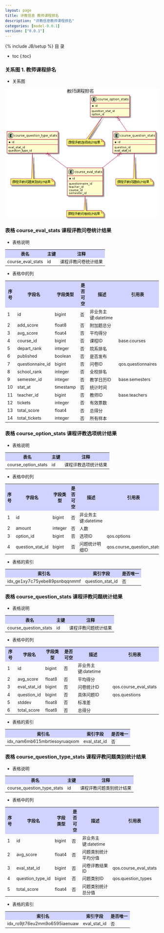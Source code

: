 ```yaml
---
layout: page
title: 评教信息 教师课程排名
description: "评教信息教师课程排名"
categories: [model-0.0.1]
version: ["0.0.1"]
---
```

{% include JB/setup %}
 目  录

* toc
{:toc}


### 关系图 1. 教师课程排名
  * 关系图

![教师课程排名](images/course_results.png)



### 表格 course_eval_stats 课程评教问卷统计结果

  * 表格说明

<table class="table table-bordered table-striped table-condensed">
<tr><th style="background-color:#D0D3FF">表名</th><th style="background-color:#D0D3FF">主键</th><th style="background-color:#D0D3FF">注释</th>  </tr>
<tr><td>course_eval_stats</td><td>id</td><td>课程评教问卷统计结果</td>  </tr>
</table>

  * 表格中的列

<table class="table table-bordered table-striped table-condensed">
<tr><th style="background-color:#D0D3FF" class="text-center">序号</th><th style="background-color:#D0D3FF">字段名</th><th style="background-color:#D0D3FF">字段类型</th><th style="background-color:#D0D3FF" class="text-center">是否可空</th><th style="background-color:#D0D3FF">描述</th><th style="background-color:#D0D3FF">引用表</th>  </tr>
<tr><td class="text-center">1</td><td>id</td><td>bigint</td><td class="text-center">否</td><td>非业务主键:datetime</td><td></td>  </tr>
<tr><td class="text-center">2</td><td>add_score</td><td>float8</td><td class="text-center">否</td><td>附加题总分</td><td></td>  </tr>
<tr><td class="text-center">3</td><td>avg_score</td><td>float4</td><td class="text-center">否</td><td>平均得分</td><td></td>  </tr>
<tr><td class="text-center">4</td><td>course_id</td><td>bigint</td><td class="text-center">否</td><td>课程ID</td><td>base.courses</td>  </tr>
<tr><td class="text-center">5</td><td>depart_rank</td><td>integer</td><td class="text-center">否</td><td>院系排名</td><td></td>  </tr>
<tr><td class="text-center">6</td><td>published</td><td>boolean</td><td class="text-center">否</td><td>是否发布</td><td></td>  </tr>
<tr><td class="text-center">7</td><td>questionnaire_id</td><td>bigint</td><td class="text-center">否</td><td>问卷ID</td><td>qos.questionnaires</td>  </tr>
<tr><td class="text-center">8</td><td>school_rank</td><td>integer</td><td class="text-center">否</td><td>全校排名</td><td></td>  </tr>
<tr><td class="text-center">9</td><td>semester_id</td><td>integer</td><td class="text-center">否</td><td>教学日历ID</td><td>base.semesters</td>  </tr>
<tr><td class="text-center">10</td><td>stat_at</td><td>timestamp</td><td class="text-center">否</td><td>统计时间</td><td></td>  </tr>
<tr><td class="text-center">11</td><td>teacher_id</td><td>bigint</td><td class="text-center">否</td><td>教师ID</td><td>base.teachers</td>  </tr>
<tr><td class="text-center">12</td><td>tickets</td><td>integer</td><td class="text-center">否</td><td>有效票数</td><td></td>  </tr>
<tr><td class="text-center">13</td><td>total_score</td><td>float4</td><td class="text-center">否</td><td>总得分</td><td></td>  </tr>
<tr><td class="text-center">14</td><td>total_tickets</td><td>integer</td><td class="text-center">否</td><td>所有样本</td><td></td>  </tr>
</table>



### 表格 course_option_stats 课程评教选项统计结果

  * 表格说明

<table class="table table-bordered table-striped table-condensed">
<tr><th style="background-color:#D0D3FF">表名</th><th style="background-color:#D0D3FF">主键</th><th style="background-color:#D0D3FF">注释</th>  </tr>
<tr><td>course_option_stats</td><td>id</td><td>课程评教选项统计结果</td>  </tr>
</table>

  * 表格中的列

<table class="table table-bordered table-striped table-condensed">
<tr><th style="background-color:#D0D3FF" class="text-center">序号</th><th style="background-color:#D0D3FF">字段名</th><th style="background-color:#D0D3FF">字段类型</th><th style="background-color:#D0D3FF" class="text-center">是否可空</th><th style="background-color:#D0D3FF">描述</th><th style="background-color:#D0D3FF">引用表</th>  </tr>
<tr><td class="text-center">1</td><td>id</td><td>bigint</td><td class="text-center">否</td><td>非业务主键:datetime</td><td></td>  </tr>
<tr><td class="text-center">2</td><td>amount</td><td>integer</td><td class="text-center">否</td><td>人数</td><td></td>  </tr>
<tr><td class="text-center">3</td><td>option_id</td><td>bigint</td><td class="text-center">否</td><td>选项ID</td><td>qos.options</td>  </tr>
<tr><td class="text-center">4</td><td>question_stat_id</td><td>bigint</td><td class="text-center">否</td><td>问题统计明细ID</td><td>qos.course_question_stats</td>  </tr>
</table>


  * 表格的索引

<table class="table table-bordered table-striped table-condensed">
  <tr>
<th style="background-color:#D0D3FF">索引名</th><th style="background-color:#D0D3FF">索引字段</th><th style="background-color:#D0D3FF">是否唯一</th>  </tr>
<tr><td>idx_ge1xy7c75yebe89psnbqqnmmf</td><td>question_stat_id</td><td>否</td>  </tr>
</table>

### 表格 course_question_stats 课程评教问题统计结果

  * 表格说明

<table class="table table-bordered table-striped table-condensed">
<tr><th style="background-color:#D0D3FF">表名</th><th style="background-color:#D0D3FF">主键</th><th style="background-color:#D0D3FF">注释</th>  </tr>
<tr><td>course_question_stats</td><td>id</td><td>课程评教问题统计结果</td>  </tr>
</table>

  * 表格中的列

<table class="table table-bordered table-striped table-condensed">
<tr><th style="background-color:#D0D3FF" class="text-center">序号</th><th style="background-color:#D0D3FF">字段名</th><th style="background-color:#D0D3FF">字段类型</th><th style="background-color:#D0D3FF" class="text-center">是否可空</th><th style="background-color:#D0D3FF">描述</th><th style="background-color:#D0D3FF">引用表</th>  </tr>
<tr><td class="text-center">1</td><td>id</td><td>bigint</td><td class="text-center">否</td><td>非业务主键:datetime</td><td></td>  </tr>
<tr><td class="text-center">2</td><td>avg_score</td><td>float8</td><td class="text-center">否</td><td>平均得分</td><td></td>  </tr>
<tr><td class="text-center">3</td><td>eval_stat_id</td><td>bigint</td><td class="text-center">否</td><td>问卷统计ID</td><td>qos.course_eval_stats</td>  </tr>
<tr><td class="text-center">4</td><td>question_id</td><td>bigint</td><td class="text-center">否</td><td>具体问题ID</td><td>qos.questions</td>  </tr>
<tr><td class="text-center">5</td><td>stddev</td><td>float8</td><td class="text-center">否</td><td>标准差</td><td></td>  </tr>
<tr><td class="text-center">6</td><td>total_score</td><td>float8</td><td class="text-center">否</td><td>总得分</td><td></td>  </tr>
</table>


  * 表格的索引

<table class="table table-bordered table-striped table-condensed">
  <tr>
<th style="background-color:#D0D3FF">索引名</th><th style="background-color:#D0D3FF">索引字段</th><th style="background-color:#D0D3FF">是否唯一</th>  </tr>
<tr><td>idx_nam6mb615mbrtiesoyruaqxom</td><td>eval_stat_id</td><td>否</td>  </tr>
</table>

### 表格 course_question_type_stats 课程评教问题类别统计结果

  * 表格说明

<table class="table table-bordered table-striped table-condensed">
<tr><th style="background-color:#D0D3FF">表名</th><th style="background-color:#D0D3FF">主键</th><th style="background-color:#D0D3FF">注释</th>  </tr>
<tr><td>course_question_type_stats</td><td>id</td><td>课程评教问题类别统计结果</td>  </tr>
</table>

  * 表格中的列

<table class="table table-bordered table-striped table-condensed">
<tr><th style="background-color:#D0D3FF" class="text-center">序号</th><th style="background-color:#D0D3FF">字段名</th><th style="background-color:#D0D3FF">字段类型</th><th style="background-color:#D0D3FF" class="text-center">是否可空</th><th style="background-color:#D0D3FF">描述</th><th style="background-color:#D0D3FF">引用表</th>  </tr>
<tr><td class="text-center">1</td><td>id</td><td>bigint</td><td class="text-center">否</td><td>非业务主键:datetime</td><td></td>  </tr>
<tr><td class="text-center">2</td><td>avg_score</td><td>float4</td><td class="text-center">否</td><td>问题类别统计平均分值</td><td></td>  </tr>
<tr><td class="text-center">3</td><td>eval_stat_id</td><td>bigint</td><td class="text-center">否</td><td>问卷评教结果ID</td><td>qos.course_eval_stats</td>  </tr>
<tr><td class="text-center">4</td><td>question_type_id</td><td>bigint</td><td class="text-center">否</td><td>问题类别ID</td><td>qos.question_types</td>  </tr>
<tr><td class="text-center">5</td><td>total_score</td><td>float4</td><td class="text-center">否</td><td>问题类别统计总分值</td><td></td>  </tr>
</table>


  * 表格的索引

<table class="table table-bordered table-striped table-condensed">
  <tr>
<th style="background-color:#D0D3FF">索引名</th><th style="background-color:#D0D3FF">索引字段</th><th style="background-color:#D0D3FF">是否唯一</th>  </tr>
<tr><td>idx_ro9jt76eu2mm9o6595iaenuaw</td><td>eval_stat_id</td><td>否</td>  </tr>
</table>

